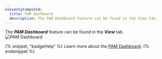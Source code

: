 ```yaml
---
eleventyComputed:
  title: PAM dashboard
  description: The PAM Dashboard feature can be found in the View tab.
---
```

The ***PAM Dashboard*** feature can be found in the ***View*** tab.
![PAM Dashboard](https://cdnweb.devolutions.net/docs/docs_en_rdm_mac_RDMMac0006.png)

{% snippet, "badgeHelp" %}
Learn more about the [PAM Dashboard](/pam/rdm/pam-dashboard-macos/).
{% endsnippet %}